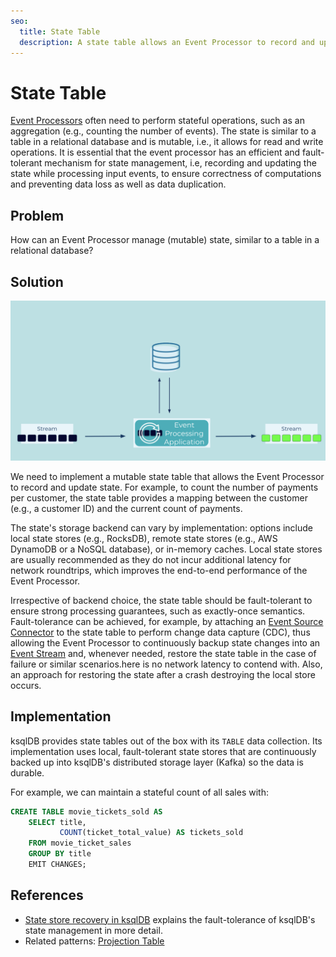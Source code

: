 ```yaml
---
seo:
  title: State Table
  description: A state table allows an Event Processor to record and update state.
---
```


# State Table
[Event Processors](../event-processing/event-processor.md) often need to perform stateful operations, such as an aggregation (e.g., counting the number of events). The state is similar to a table in a relational database and is mutable, i.e., it allows for read and write operations. It is essential that the event processor has an efficient and fault-tolerant mechanism for state management, i.e, recording and updating the state while processing input events, to ensure correctness of computations and preventing data loss as well as data duplication.


## Problem
How can an Event Processor manage (mutable) state, similar to a table in a relational database?

## Solution

![state-table](../img/state-table.png)

We need to implement a mutable state table that allows the Event Processor to record and update state. For example, to count the number of payments per customer, the state table provides a mapping between the customer (e.g., a customer ID) and the current count of payments.

The state's storage backend can vary by implementation: options include local state stores (e.g., RocksDB), remote state stores (e.g., AWS DynamoDB or a NoSQL database), or in-memory caches. Local state stores are usually recommended as they do not incur additional latency for network roundtrips, which improves the end-to-end performance of the Event Processor.

Irrespective of backend choice, the state table should be fault-tolerant to ensure strong processing guarantees, such as exactly-once semantics. Fault-tolerance can be achieved, for example, by attaching an [Event Source Connector](../event-source/event-source-connector.md) to the state table to perform change data capture (CDC), thus allowing the Event Processor to continuously backup state changes into an [Event Stream](../event-stream/event-stream.md) and, whenever needed, restore the state table in the case of failure or similar scenarios.here is no network latency to contend with.  Also, an approach for restoring the state after a crash destroying the local store occurs.

## Implementation

ksqlDB provides state tables out of the box with its `TABLE` data collection. Its implementation uses local, fault-tolerant state stores that are continuously backed up into ksqlDB's distributed storage layer (Kafka) so the data is durable.

For example, we can maintain a stateful count of all sales with:

```sql
CREATE TABLE movie_tickets_sold AS
    SELECT title,
           COUNT(ticket_total_value) AS tickets_sold
    FROM movie_ticket_sales
    GROUP BY title
    EMIT CHANGES;
```

## References

* [State store recovery in ksqlDB](https://www.confluent.io/blog/ksqldb-state-stores-in-recovery/) explains the fault-tolerance of ksqlDB's state management in more detail.
* Related patterns: [Projection Table](../table/projection-table.md)


